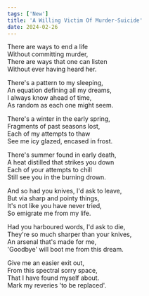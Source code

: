 ```yaml
---
tags: ['New']
title: 'A Willing Victim Of Murder-Suicide'
date: 2024-02-26
---
```


There are ways to end a life  
Without committing murder,  
There are ways that one can listen  
Without ever having heard her.

There's a pattern to my sleeping,  
An equation defining all my dreams,  
I always know ahead of time,  
As random as each one might seem.

There's a winter in the early spring,  
Fragments of past seasons lost,  
Each of my attempts to thaw  
See me icy glazed, encased in frost.

There's summer found in early death,  
A heat distilled that strikes you down  
Each of your attempts to chill  
Still see you in the burning drown.

And so had you knives, I'd ask to leave,  
But via sharp and pointy things,  
It's not like you have never tried,  
So emigrate me from my life.

Had you harboured words, I'd ask to die,  
They're so much sharper than your knives,  
An arsenal that's made for me,  
'Goodbye' will boot me from this dream.

Give me an easier exit out,  
From this spectral sorry space,  
That I have found myself about.  
Mark my reveries 'to be replaced'.  
